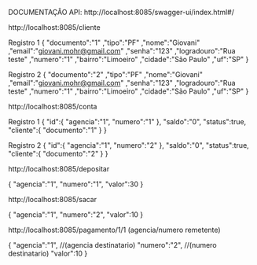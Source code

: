 DOCUMENTAÇÂO API: http://localhost:8085/swagger-ui/index.html#/

http://localhost:8085/cliente

Registro 1
{
     "documento":"1"
    ,"tipo":"PF"
    ,"nome":"Giovani"
    ,"email":"giovani.mohr@gmail.com"
    ,"senha":"123"
    ,"logradouro":"Rua teste"
    ,"numero":"1"
    ,"bairro":"Limoeiro"
    ,"cidade":"São Paulo"
    ,"uf":"SP"
}

Registro 2
{
     "documento":"2"
    ,"tipo":"PF"
    ,"nome":"Giovani"
    ,"email":"giovani.mohr@gmail.com"
    ,"senha":"123"
    ,"logradouro":"Rua teste"
    ,"numero":"1"
    ,"bairro":"Limoeiro"
    ,"cidade":"São Paulo"
    ,"uf":"SP"
}

http://localhost:8085/conta

Registro 1
{
    "id":{
        "agencia":"1",
        "numero":"1"
        },
    "saldo":"0",
    "status":true,
    "cliente":{
        "documento":"1"
    }
}

Registro 2
{
    "id":{
        "agencia":"1",
        "numero":"2"
        },
    "saldo":"0",
    "status":true,
    "cliente":{
        "documento":"2"
    }
}

http://localhost:8085/depositar

{
    "agencia":"1",
    "numero":"1",
    "valor":30
}

http://localhost:8085/sacar

{
    "agencia":"1",
    "numero":"2",
    "valor":10
}

http://localhost:8085/pagamento/1/1 (agencia/numero remetente)

{
    "agencia":"1", //(agencia destinatario)
    "numero":"2",  //(numero destinatario)
    "valor":10
}
